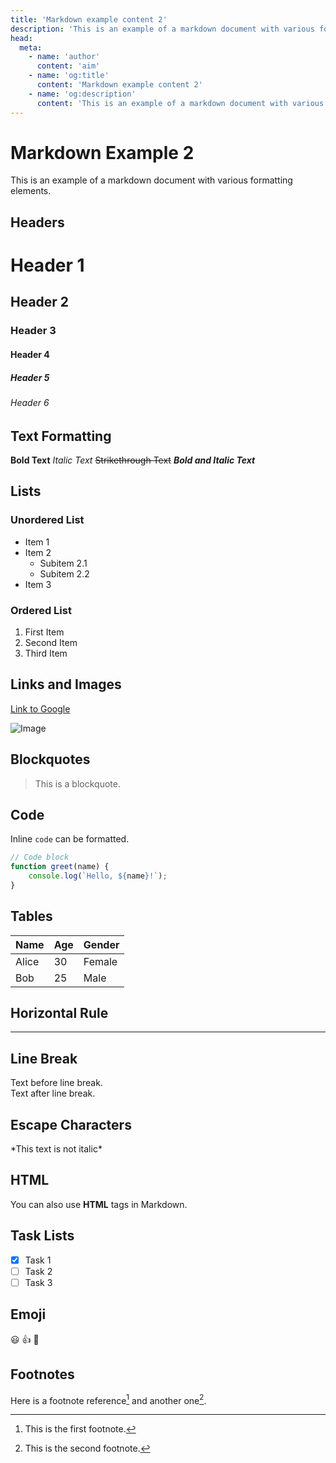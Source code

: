 ```yaml
---
title: 'Markdown example content 2'
description: 'This is an example of a markdown document with various formatting elements.'
head:
  meta:
    - name: 'author'
      content: 'aim'
    - name: 'og:title'
      content: 'Markdown example content 2'
    - name: 'og:description'
      content: 'This is an example of a markdown document with various formatting elements.'
---
```


# Markdown Example 2

This is an example of a markdown document with various formatting elements.

## Headers

# Header 1

## Header 2

### Header 3

#### Header 4

##### Header 5

###### Header 6

## Text Formatting

**Bold Text**
_Italic Text_
~~Strikethrough Text~~
**_Bold and Italic Text_**

## Lists

### Unordered List

- Item 1
- Item 2
  - Subitem 2.1
  - Subitem 2.2
- Item 3

### Ordered List

1. First Item
2. Second Item
3. Third Item

## Links and Images

[Link to Google](https://www.google.com)

![Image](https://via.placeholder.com/150)

## Blockquotes

> This is a blockquote.

## Code

Inline `code` can be formatted.

```javascript
// Code block
function greet(name) {
	console.log(`Hello, ${name}!`);
}
```

## Tables

| Name  | Age | Gender |
| ----- | --- | ------ |
| Alice | 30  | Female |
| Bob   | 25  | Male   |

## Horizontal Rule

---

## Line Break

Text before line break.  
Text after line break.

## Escape Characters

\*This text is not italic\*

## HTML

You can also use <b>HTML</b> tags in Markdown.

## Task Lists

- [x] Task 1
- [ ] Task 2
- [ ] Task 3

## Emoji

:smiley: :thumbsup: :rocket:

## Footnotes

Here is a footnote reference[^1] and another one[^2].

[^1]: This is the first footnote.
[^2]: This is the second footnote.
